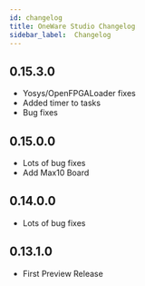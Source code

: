 ```yaml
---
id: changelog
title: OneWare Studio Changelog
sidebar_label:  Changelog
---
```


## 0.15.3.0

- Yosys/OpenFPGALoader fixes
- Added timer to tasks
- Bug fixes

## 0.15.0.0

- Lots of bug fixes
- Add Max10 Board
  
## 0.14.0.0

- Lots of bug fixes
  
## 0.13.1.0

- First Preview Release
